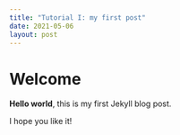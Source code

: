 ```yaml
---
title: "Tutorial I: my first post"
date: 2021-05-06
layout: post
---
```

# Welcome

**Hello world**, this is my first Jekyll blog post.

I hope you like it!
